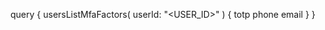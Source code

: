 query {
    usersListMfaFactors(
        userId: "<USER_ID>"
    ) {
        totp
        phone
        email
    }
}
